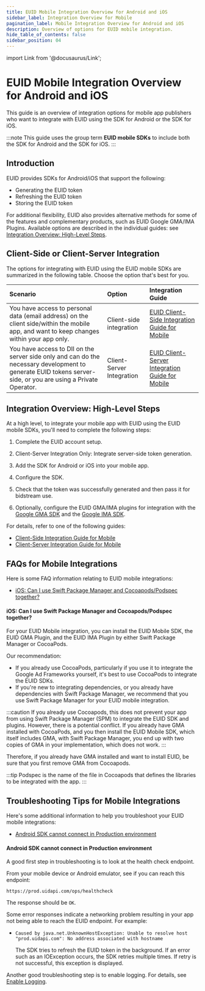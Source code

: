 ```yaml
---
title: EUID Mobile Integration Overview for Android and iOS
sidebar_label: Integration Overview for Mobile
pagination_label: Mobile Integration Overview for Android and iOS
description: Overview of options for EUID mobile integration.
hide_table_of_contents: false
sidebar_position: 04
---
```


import Link from '@docusaurus/Link';

# EUID Mobile Integration Overview for Android and iOS

This guide is an overview of integration options for mobile app publishers who want to integrate with EUID using the SDK for Android or the SDK for iOS.

:::note
This guide uses the group term **EUID mobile SDKs** to include both the SDK for Android and the SDK for iOS.
:::

## Introduction 

EUID provides SDKs for Android/iOS that support the following:

- Generating the EUID token
- Refreshing the EUID token
- Storing the EUID token

For additional flexibility, EUID also provides alternative methods for some of the features and complementary products, such as EUID Google GMA/IMA Plugins. Available options are described in the individual guides: see [Integration Overview: High-Level Steps](#integration-overview-high-level-steps).

## Client-Side or Client-Server Integration

The options for integrating with EUID using the EUID mobile SDKs are summarized in the following table. Choose the option that's best for you.

| Scenario | Option | Integration Guide |
| :--- | :--- | :--- |
| You have access to <Link href="../ref-info/glossary-uid#gl-personal-data">personal data</Link> (email address) on the client side/within the mobile app, and want to keep changes within your app only. | Client-side integration | [EUID Client-Side Integration Guide for Mobile](integration-mobile-client-side.md) |
| You have access to DII on the server side only and can do the necessary development to generate EUID tokens server-side, or you are using a <Link href="../ref-info/glossary-uid#gl-private-operator">Private Operator</Link>. | Client-Server Integration | [EUID Client-Server Integration Guide for Mobile](integration-mobile-client-server.md) |

## Integration Overview: High-Level Steps

At a high level, to integrate your mobile app with EUID using the EUID mobile SDKs, you'll need to complete the following steps:

1. Complete the EUID account setup.

1. Client-Server Integration Only: Integrate server-side token generation.

1. Add the SDK for Android or iOS into your mobile app.

1. Configure the SDK.

1. Check that the token was successfully generated and then pass it for <Link href="../ref-info/glossary-uid#gl-bidstream">bidstream</Link> use.

1. Optionally, configure the EUID GMA/IMA plugins for integration with the [Google GMA SDK](https://developers.google.com/ad-manager/mobile-ads-sdk) and the [Google IMA SDK](https://developers.google.com/interactive-media-ads/).

For details, refer to one of the following guides:

- [Client-Side Integration Guide for Mobile](integration-mobile-client-side.md)
- [Client-Server Integration Guide for Mobile](integration-mobile-client-server.md)

## FAQs for Mobile Integrations

Here is some FAQ information relating to EUID mobile integrations:

- [iOS: Can I use Swift Package Manager and Cocoapods/Podspec together?](#ios-can-i-use-swift-package-manager-and-cocoapodspodspec-together)

#### iOS: Can I use Swift Package Manager and Cocoapods/Podspec together?

For your EUID Mobile integration, you can install the EUID Mobile SDK, the EUID GMA Plugin, and the EUID IMA Plugin by either Swift Package Manager or CocoaPods.

Our recommendation:

- If you already use CocoaPods, particularly if you use it to integrate the Google Ad Frameworks yourself, it's best to use CocoaPods to integrate the EUID SDKs. 
- If you're new to integrating dependencies, or you already have dependencies with Swift Package Manager, we recommend that you use Swift Package Manager for your EUID mobile integration.


:::caution
If you already use Cocoapods, this does not prevent your app from using Swift Package Manager (SPM) to integrate the EUID SDK and plugins. However, there is a potential conflict. If you already have GMA installed with CocoaPods, and you then install the EUID Mobile SDK, which itself includes GMA, with Swift Package Manager, you end up with two copies of GMA in your implementation, which does not work.
:::

Therefore, if you already have GMA installed and want to install EUID, be sure that you first remove GMA from Cocoapods.

:::tip
Podspec is the name of the file in Cocoapods that defines the libraries to be integrated with the app.
:::

## Troubleshooting Tips for Mobile Integrations

Here's some additional information to help you troubleshoot your EUID mobile integrations:

- [Android SDK cannot connect in Production environment](#android-sdk-cannot-connect-in-production-environment)

#### Android SDK cannot connect in Production environment

A good first step in troubleshooting is to look at the health check endpoint.

From your mobile device or Android emulator, see if you can reach this endpoint:

```
https://prod.uidapi.com/ops/healthcheck
```

The response should be `OK`.

Some error responses indicate  a networking problem resulting in your app not being able to reach the EUID endpoint. For example:

- `Caused by java.net.UnknownHostException: Unable to resolve host "prod.uidapi.com": No address associated with hostname`

   The SDK tries to refresh the EUID token in the background. If an error such as an IOException occurs, the SDK retries multiple times. If retry is not successful, this exception is displayed.

Another good troubleshooting step is to enable logging. For details, see [Enable Logging](integration-mobile-client-side.md#enable-logging).

